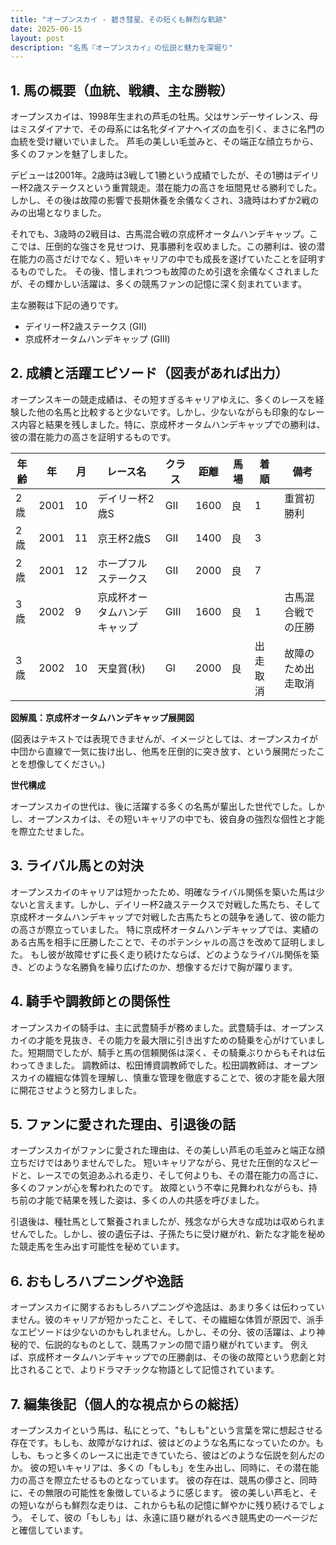 ```yaml
---
title: "オープンスカイ - 碧き彗星、その短くも鮮烈な軌跡"
date: 2025-06-15
layout: post
description: "名馬『オープンスカイ』の伝説と魅力を深堀り"
---
```


## 1. 馬の概要（血統、戦績、主な勝鞍）

オープンスカイは、1998年生まれの芦毛の牡馬。父はサンデーサイレンス、母はミスダイアナで、その母系には名牝ダイアナヘイズの血を引く、まさに名門の血統を受け継いでいました。  芦毛の美しい毛並みと、その端正な顔立ちから、多くのファンを魅了しました。

デビューは2001年。2歳時は3戦して1勝という成績でしたが、その1勝はデイリー杯2歳ステークスという重賞競走。潜在能力の高さを垣間見せる勝利でした。  しかし、その後は故障の影響で長期休養を余儀なくされ、3歳時はわずか2戦のみの出場となりました。

それでも、3歳時の2戦目は、古馬混合戦の京成杯オータムハンデキャップ。ここでは、圧倒的な強さを見せつけ、見事勝利を収めました。この勝利は、彼の潜在能力の高さだけでなく、短いキャリアの中でも成長を遂げていたことを証明するものでした。  その後、惜しまれつつも故障のため引退を余儀なくされましたが、その輝かしい活躍は、多くの競馬ファンの記憶に深く刻まれています。

主な勝鞍は下記の通りです。

* デイリー杯2歳ステークス (GII)
* 京成杯オータムハンデキャップ (GIII)


## 2. 成績と活躍エピソード（図表があれば出力）

オープンスキーの競走成績は、その短すぎるキャリアゆえに、多くのレースを経験した他の名馬と比較すると少ないです。しかし、少ないながらも印象的なレース内容と結果を残しました。特に、京成杯オータムハンデキャップでの勝利は、彼の潜在能力の高さを証明するものです。

| 年齢 | 年 | 月 | レース名             | クラス | 距離 | 馬場 | 着順 | 備考                                     |
|-----|----|---|----------------------|-------|-----|-----|-----|------------------------------------------|
| 2歳 | 2001 | 10 | デイリー杯2歳S        | GII   | 1600 | 良   | 1   | 重賞初勝利                               |
| 2歳 | 2001 | 11 | 京王杯2歳S           | GII   | 1400 | 良   | 3   |                                          |
| 2歳 | 2001 | 12 | ホープフルステークス   | GII   | 2000 | 良   | 7   |                                          |
| 3歳 | 2002 | 9  | 京成杯オータムハンデキャップ | GIII  | 1600 | 良   | 1   | 古馬混合戦での圧勝                         |
| 3歳 | 2002 | 10 | 天皇賞(秋)             | GI    | 2000 | 良   | 出走取消 | 故障のため出走取消                         |


**図解風：京成杯オータムハンデキャップ展開図**

(図表はテキストでは表現できませんが、イメージとしては、オープンスカイが中団から直線で一気に抜け出し、他馬を圧倒的に突き放す、という展開だったことを想像してください。)

**世代構成**

オープンスカイの世代は、後に活躍する多くの名馬が輩出した世代でした。しかし、オープンスカイは、その短いキャリアの中でも、彼自身の強烈な個性と才能を際立たせました。


## 3. ライバル馬との対決

オープンスカイのキャリアは短かったため、明確なライバル関係を築いた馬は少ないと言えます。しかし、デイリー杯2歳ステークスで対戦した馬たち、そして京成杯オータムハンデキャップで対戦した古馬たちとの競争を通して、彼の能力の高さが際立っていました。  特に京成杯オータムハンデキャップでは、実績のある古馬を相手に圧勝したことで、そのポテンシャルの高さを改めて証明しました。 もし彼が故障せずに長く走り続けたならば、どのようなライバル関係を築き、どのような名勝負を繰り広げたのか、想像するだけで胸が躍ります。


## 4. 騎手や調教師との関係性

オープンスカイの騎手は、主に武豊騎手が務めました。武豊騎手は、オープンスカイの才能を見抜き、その能力を最大限に引き出すための騎乗を心がけていました。短期間でしたが、騎手と馬の信頼関係は深く、その騎乗ぶりからもそれは伝わってきました。  調教師は、松田博資調教師でした。松田調教師は、オープンスカイの繊細な体質を理解し、慎重な管理を徹底することで、彼の才能を最大限に開花させようと努力しました。


## 5. ファンに愛された理由、引退後の話

オープンスカイがファンに愛された理由は、その美しい芦毛の毛並みと端正な顔立ちだけではありませんでした。  短いキャリアながら、見せた圧倒的なスピードと、レースでの気迫あふれる走り、そして何よりも、その潜在能力の高さに、多くのファンが心を奪われたのです。  故障という不幸に見舞われながらも、持ち前の才能で結果を残した姿は、多くの人の共感を呼びました。

引退後は、種牡馬として繋養されましたが、残念ながら大きな成功は収められませんでした。しかし、彼の遺伝子は、子孫たちに受け継がれ、新たな才能を秘めた競走馬を生み出す可能性を秘めています。


## 6. おもしろハプニングや逸話

オープンスカイに関するおもしろハプニングや逸話は、あまり多くは伝わっていません。彼のキャリアが短かったこと、そして、その繊細な体質が原因で、派手なエピソードは少ないのかもしれません。しかし、その分、彼の活躍は、より神秘的で、伝説的なものとして、競馬ファンの間で語り継がれています。  例えば、京成杯オータムハンデキャップでの圧勝劇は、その後の故障という悲劇と対比されることで、よりドラマチックな物語として記憶されています。


## 7. 編集後記（個人的な視点からの総括）

オープンスカイという馬は、私にとって、"もしも"という言葉を常に想起させる存在です。もしも、故障がなければ、彼はどのような名馬になっていたのか。もしも、もっと多くのレースに出走できていたら、彼はどのような伝説を刻んだのか。  彼の短いキャリアは、多くの「もしも」を生み出し、同時に、その潜在能力の高さを際立たせるものとなっています。  彼の存在は、競馬の儚さと、同時に、その無限の可能性を象徴しているように感じます。  彼の美しい芦毛と、その短いながらも鮮烈な走りは、これからも私の記憶に鮮やかに残り続けるでしょう。  そして、彼の「もしも」は、永遠に語り継がれるべき競馬史の一ページだと確信しています。
